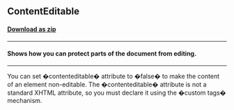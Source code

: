 ## ContentEditable
#### [Download as zip](https://minhaskamal.github.io/DownGit/#/home?url=https://github.com/GrapeCity/ComponentOne-WinForms-Samples/tree/master/NetFramework\XHtmlEditor\CS\ContentEditable)
____
#### Shows how you can protect parts of the document from editing.
____
You can set �contenteditable� attribute to �false� to make the content of an element non-editable. The �contenteditable� attribute is not a standard XHTML attribute, so you must declare it using the �custom tags� mechanism. 
